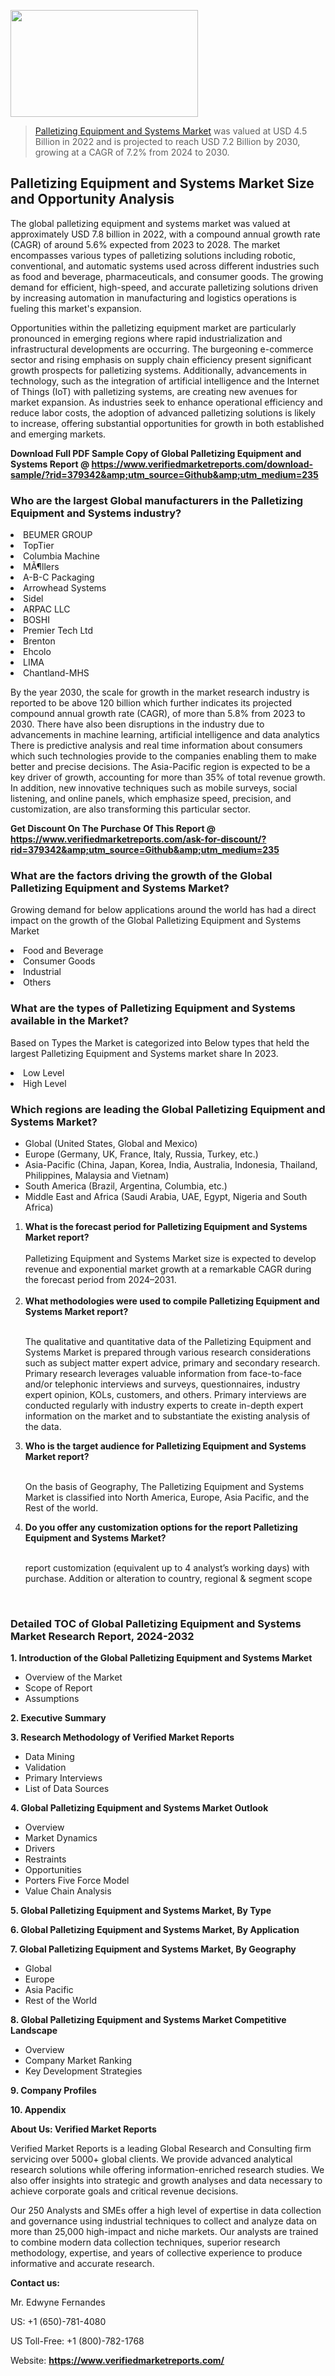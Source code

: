 <img src="https://ffe5etoiles.com/wp-content/uploads/2024/12/MST1-300x171.png" alt="" width="300" height="171" class="alignnone size-medium wp-image-20088" /><blockquote><p><p><a href="https://www.verifiedmarketreports.com/download-sample/?rid=379342&utm_source=Github&utm_medium=235" target="_blank">Palletizing Equipment and Systems Market</a> was valued at USD 4.5 Billion in 2022 and is projected to reach USD 7.2 Billion by 2030, growing at a CAGR of 7.2% from 2024 to 2030.</p></blockquote><p><h2>Palletizing Equipment and Systems Market Size and Opportunity Analysis</h2> <p>The global palletizing equipment and systems market was valued at approximately USD 7.8 billion in 2022, with a compound annual growth rate (CAGR) of around 5.6% expected from 2023 to 2028. The market encompasses various types of palletizing solutions including robotic, conventional, and automatic systems used across different industries such as food and beverage, pharmaceuticals, and consumer goods. The growing demand for efficient, high-speed, and accurate palletizing solutions driven by increasing automation in manufacturing and logistics operations is fueling this market's expansion.</p> <p>Opportunities within the palletizing equipment market are particularly pronounced in emerging regions where rapid industrialization and infrastructural developments are occurring. The burgeoning e-commerce sector and rising emphasis on supply chain efficiency present significant growth prospects for palletizing systems. Additionally, advancements in technology, such as the integration of artificial intelligence and the Internet of Things (IoT) with palletizing systems, are creating new avenues for market expansion. As industries seek to enhance operational efficiency and reduce labor costs, the adoption of advanced palletizing solutions is likely to increase, offering substantial opportunities for growth in both established and emerging markets.</p> </p><p class=""><strong>Download Full PDF Sample Copy of Global Palletizing Equipment and Systems Report @ <a href="https://www.verifiedmarketreports.com/download-sample/?rid=379342&amp;utm_source=Github&amp;utm_medium=235" target="_blank">https://www.verifiedmarketreports.com/download-sample/?rid=379342&amp;utm_source=Github&amp;utm_medium=235</a></strong></p><h3 id="" class="">Who are the largest Global manufacturers in the Palletizing Equipment and Systems industry?</h3><p><li>BEUMER GROUP</li><li> TopTier</li><li> Columbia Machine</li><li> MÃ¶llers</li><li> A-B-C Packaging</li><li> Arrowhead Systems</li><li> Sidel</li><li> ARPAC LLC</li><li> BOSHI</li><li> Premier Tech Ltd</li><li> Brenton</li><li> Ehcolo</li><li> LIMA</li><li> Chantland-MHS</li></p><div class=""><div class="" dir="" data-message-author-role="" data-message-id="" data-message-model-slug=""><div class=""><div class=""><div class=""><div class="" dir="" data-message-author-role="" data-message-id="" data-message-model-slug=""><div class=""><div class=""><p>By the year 2030, the scale for growth in the market research industry is reported to be above 120 billion which further indicates its projected compound annual growth rate (CAGR), of more than 5.8% from 2023 to 2030. There have also been disruptions in the industry due to advancements in machine learning, artificial intelligence and data analytics There is predictive analysis and real time information about consumers which such technologies provide to the companies enabling them to make better and precise decisions. The Asia-Pacific region is expected to be a key driver of growth, accounting for more than 35% of total revenue growth. In addition, new innovative techniques such as mobile surveys, social listening, and online panels, which emphasize speed, precision, and customization, are also transforming this particular sector.</p><p><strong>Get Discount On The Purchase Of This Report @&nbsp; <a href="https://www.verifiedmarketreports.com/ask-for-discount/?rid=379342&amp;utm_source=Github&amp;utm_medium=235" target="_blank">https://www.verifiedmarketreports.com/ask-for-discount/?rid=379342&amp;utm_source=Github&amp;utm_medium=235</a></strong></p></div></div></div></div></div></div></div></div><h3 id="" class="">What are the factors driving the growth of the Global Palletizing Equipment and Systems Market?</h3><p id="" class="">Growing demand for below applications around the world has had a direct impact on the growth of the Global Palletizing Equipment and Systems Market</p><p id="" class=""><li>Food and Beverage</li><li> Consumer Goods</li><li> Industrial</li><li> Others</li></p><h3 id="" class="">What are the types of Palletizing Equipment and Systems available in the Market?</h3><p id="" class="">Based on Types the Market is categorized into Below types that held the largest Palletizing Equipment and Systems market share In 2023.</p><p id="" class=""><li>Low Level</li><li> High Level</li></p><h3 id="" class="">Which regions are leading the Global Palletizing Equipment and Systems Market?</h3><ul><li>Global (United States, Global and Mexico)</li><li>Europe (Germany, UK, France, Italy, Russia, Turkey, etc.)</li><li>Asia-Pacific (China, Japan, Korea, India, Australia, Indonesia, Thailand, Philippines, Malaysia and Vietnam)</li><li>South America (Brazil, Argentina, Columbia, etc.)</li><li>Middle East and Africa (Saudi Arabia, UAE, Egypt, Nigeria and South Africa)</li></ul><p><ol><li><strong>What is the forecast period for Palletizing Equipment and Systems Market report?<br /></strong><br /><span data-sheets-root="1" data-sheets-value="{&quot;1&quot;:2,&quot;2&quot;:&quot;XXXX size is expected to develop revenue and exponential market growth at a remarkable CAGR during the forecast period from 2024&ndash;2030.&quot;}" data-sheets-userformat="{&quot;2&quot;:12674,&quot;4&quot;:{&quot;1&quot;:2,&quot;2&quot;:16776960},&quot;10&quot;:2,&quot;11&quot;:0,&quot;15&quot;:&quot;Arial&quot;,&quot;16&quot;:12}">Palletizing Equipment and Systems Market size is expected to develop revenue and exponential market growth at a remarkable CAGR during the forecast period from 2024&ndash;2031.</span><br /><br /></li><li><strong>What methodologies were used to compile Palletizing Equipment and Systems Market report?<br /><br /></strong><p>The qualitative and quantitative data of the&nbsp;Palletizing Equipment and Systems Market is prepared through various research considerations such as subject matter expert advice, primary and secondary research. Primary research leverages valuable information from face-to-face and/or telephonic interviews and surveys, questionnaires, industry expert opinion, KOLs, customers, and others. Primary interviews are conducted regularly with industry experts to create in-depth expert information on the market and to substantiate the existing analysis of the data.&nbsp;</p></li><li><strong>Who is the target audience for Palletizing Equipment and Systems Market report?<br /><br /></strong><p>On the basis of Geography, The&nbsp;Palletizing Equipment and Systems Market is classified into North America, Europe, Asia Pacific, and the Rest of the world.</p></li><li><strong>Do you offer any customization options for the report Palletizing Equipment and Systems Market?<br /><br /></strong><p>report customization (equivalent up to 4 analyst&rsquo;s working days) with purchase. Addition or alteration to country, regional &amp; segment scope</p><p>&nbsp;</p></li></ol></p><h3 id="" class="">Detailed TOC of Global Palletizing Equipment and Systems Market Research Report, 2024-2032</h3><p id="" class=""><strong>1. Introduction of the Global Palletizing Equipment and Systems Market</strong></p><ul><li>Overview of the Market</li><li>Scope of Report</li><li>Assumptions</li></ul><p id="" class=""><strong>2. Executive Summary</strong></p><p id="" class=""><strong>3. Research Methodology of&nbsp;Verified Market Reports</strong></p><ul><li>Data Mining</li><li>Validation</li><li>Primary Interviews</li><li>List of Data Sources</li></ul><p id="" class=""><strong>4. Global Palletizing Equipment and Systems Market Outlook</strong></p><ul><li>Overview</li><li>Market Dynamics</li><li>Drivers</li><li>Restraints</li><li>Opportunities</li><li>Porters Five Force Model</li><li>Value Chain Analysis</li></ul><p id="" class=""><strong>5. Global Palletizing Equipment and Systems Market, By&nbsp;Type</strong></p><p id="" class=""><strong>6. Global Palletizing Equipment and Systems Market, By Application</strong></p><p id="" class=""><strong>7. Global Palletizing Equipment and Systems Market, By Geography</strong></p><ul><li>Global</li><li>Europe</li><li>Asia Pacific</li><li>Rest of the World</li></ul><p id="" class=""><strong>8. Global Palletizing Equipment and Systems Market Competitive Landscape</strong></p><ul><li>Overview</li><li>Company Market Ranking</li><li>Key Development Strategies</li></ul><p id="" class=""><strong>9. Company Profiles</strong></p><p id="" class=""><strong>10. Appendix</strong></p><p id="" class=""><strong>About Us: Verified Market Reports</strong></p><p id="" class="">Verified Market Reports is a leading Global Research and Consulting firm servicing over 5000+ global clients. We provide advanced analytical research solutions while offering information-enriched research studies. We also offer insights into strategic and growth analyses and data necessary to achieve corporate goals and critical revenue decisions.</p><p id="" class="">Our 250 Analysts and SMEs offer a high level of expertise in data collection and governance using industrial techniques to collect and analyze data on more than 25,000 high-impact and niche markets. Our analysts are trained to combine modern data collection techniques, superior research methodology, expertise, and years of collective experience to produce informative and accurate research.</p><p id="" class=""><strong>Contact us:</strong></p><p id="" class="">Mr. Edwyne Fernandes</p><p id="" class="">US: +1 (650)-781-4080</p><p id="" class="">US Toll-Free: +1 (800)-782-1768</p><p id="" class="">Website: <a target="" data-test-app-aware-link=""><strong>https://www.verifiedmarketreports.com/</strong></a></p>

